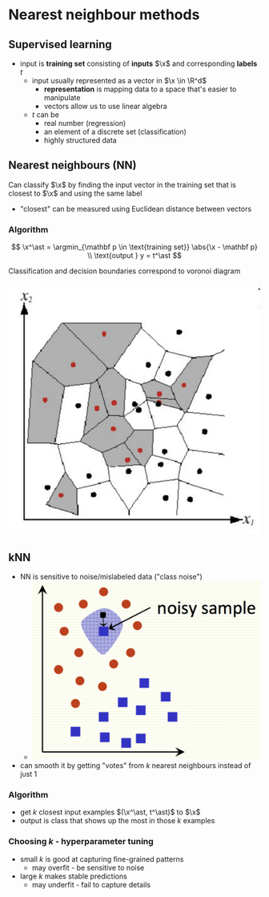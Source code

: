 # Nearest neighbour methods

$$
\newcommand{\x}{\mathbf x}
\newcommand{\abs}[1]{\left\lvert #1 \right\rvert}
\DeclareMathOperator*{\argmin}{argmin}
$$

## Supervised learning

- input is **training set** consisting of **inputs** $\x$ and corresponding **labels** $t$
  - input usually represented as a vector in $\x \in \R^d$
    - **representation** is mapping data to a space that's easier to manipulate
    - vectors allow us to use linear algebra
  - $t$ can be
    - real number (regression)
    - an element of a discrete set (classification)
    - highly structured data

## Nearest neighbours (NN)

Can classify $\x$ by finding the input vector in the training set that is closest to $\x$ and using the same label

- "closest" can be measured using Euclidean distance between vectors

### Algorithm

$$
\x^\ast = \argmin_{\mathbf p \in \text{training set}} \abs{\x - \mathbf p} \\
\text{output } y = t^\ast
$$

Classification and decision boundaries correspond to voronoi diagram

![classification based on voronoi diagram](02_voronoi.png)

## kNN

- NN is sensitive to noise/mislabeled data ("class noise")
  - ![noise in NN](02_NN_noise.png)
- can smooth it by getting "votes" from $k$ nearest neighbours instead of just 1

### Algorithm

- get $k$ closest input examples $(\x^\ast, t^\ast)$ to $\x$
- output is class that shows up the most in those $k$ examples

### Choosing $k$ - hyperparameter tuning

- small $k$ is good at capturing fine-grained patterns
  - may overfit - be sensitive to noise
- large $k$ makes stable predictions
  - may underfit - fail to capture details

